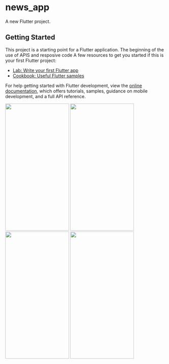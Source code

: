 # news_app

A new Flutter project.

## Getting Started

This project is a starting point for a Flutter application.
The beginning of the use of APIS and resposive code
A few resources to get you started if this is your first Flutter project:

- [Lab: Write your first Flutter app](https://docs.flutter.dev/get-started/codelab)
- [Cookbook: Useful Flutter samples](https://docs.flutter.dev/cookbook)

For help getting started with Flutter development, view the
[online documentation](https://docs.flutter.dev/), which offers tutorials,
samples, guidance on mobile development, and a full API reference.

<img src="https://github.com/mhmedhossam/News_App/assets/111498418/142927de-ac54-4f8d-a96d-5c2a83c1380d" width = "200" height="400" />
<img src="https://github.com/mhmedhossam/News_App/assets/111498418/675a94ef-cfa9-4822-a793-0b2576e3ceba" width = "200" height="400" />
<img src="https://github.com/mhmedhossam/News_App/assets/111498418/136617d9-f295-4751-8b81-40136495076d" width = "200" height="400" />
<img src="https://github.com/mhmedhossam/News_App/assets/111498418/531eb756-f88d-41e0-b5d1-8616700cd829" width = "200" height="400" />
